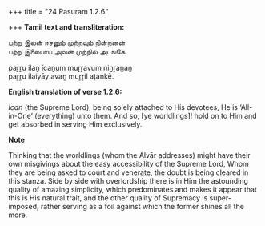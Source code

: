 +++
title = "24 Pasuram 1.2.6"

+++
**Tamil text and transliteration:**

பற்று இலன் ஈசனும் முற்றவும் நின்றனன்  
பற்று இலையாய் அவன் முற்றில் அடங்கே.

paṟṟu ilaṉ īcaṉum muṟṟavum niṉṟaṉaṉ  
paṟṟu ilaiyāy avaṉ muṟṟil aṭaṅkē.

**English translation of verse 1.2.6:**

*Īcaṉ* (the Supreme Lord), being solely attached to His devotees, He is ‘All-in-One’ (everything) unto them. And so, [ye worldlings]! hold on to Him and get absorbed in serving Him exclusively.

**Note**

Thinking that the worldlings (whom the Āḻvār addresses) might have their own misgivings about the easy accessibility of the Supreme Lord, Whom they are being asked to court and venerate, the doubt is being cleared in this stanza. Side by side with overlordship there is in Him the astounding quality of amazing simplicity, which predominates and makes it appear that this is His natural trait, and the other quality of Supremacy is super-imposed, rather serving as a foil against which the former shines all the more.


